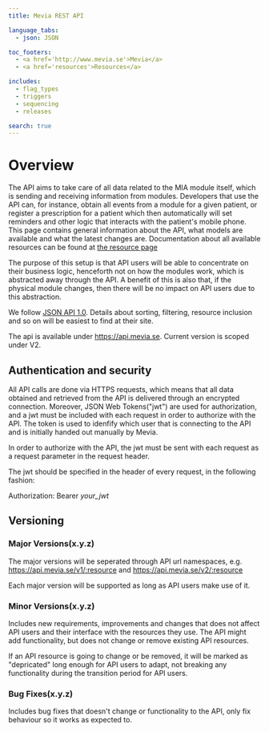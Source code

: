 ```yaml
---
title: Mevia REST API

language_tabs:
  - json: JSON

toc_footers:
  - <a href='http://www.mevia.se'>Mevia</a>
  - <a href='resources'>Resources</a>

includes:
  - flag_types
  - triggers
  - sequencing
  - releases

search: true
---
```

# Overview

The API aims to take care of all data related to the MIA module itself, which is sending and receiving information from modules. Developers that use the API can, for instance, obtain all events from a module for a given patient, or register a prescription for a patient which then automatically will set reminders and other logic that interacts with the patient's mobile phone. This page contains general information about the API, what models are available and what the latest changes are. Documentation about all available resources can be found at [the resource page](resources.html)

The purpose of this setup is that API users will be able to concentrate on their business logic, henceforth not on how the modules work, which is abstracted away through the API. A benefit of this is also that, if the physical module changes, then there will be no impact on API users due to this abstraction.

We follow [JSON API 1.0](http://jsonapi.org). Details about sorting, filtering, resource inclusion and so on will be easiest to find at their site.

The api is available under <span class="red-text">https://api.mevia.se</span>. Current version is scoped under V2.

## Authentication and security

All API calls are done via HTTPS requests, which means that all data obtained and retrieved from the API is delivered through an encrypted connection. Moreover, JSON Web Tokens("jwt") are used for authorization, and a jwt must be included with each request in order to authorize with the API. The token is used to idenfify which user that is connecting to the API and is initially handed out manually by Mevia.

In order to authorize with the API, the jwt must be sent with each request as a request parameter in the request header.

The jwt should be specified in the header of every request, in the following fashion:

<span class="red-text">Authorization: Bearer *your_jwt*</span>

## Versioning

### Major Versions(<span class="red-text">x</span>.y.z)

The major versions will be seperated through API url namespaces, e.g.
https://api.mevia.se/v1/:resource and https://api.mevia.se/v2/:resource

Each major version will be supported as long as API users make use of it.

### Minor Versions(x.<span class="red-text">y</span>.z)

Includes new requirements, improvements and changes that does not affect API users and their interface with the resources they use. The API might add functionality, but does not change or remove existing API resources.

If an API resource is going to change or be removed, it will be marked as "depricated" long enough for API users to adapt, not breaking any functionality during the transition period for API users.

### Bug Fixes(x.y.<span class="red-text">z</span>)

Includes bug fixes that doesn't change or functionality to the API, only fix behaviour so it works as expected to.
